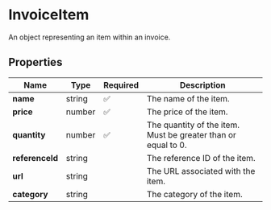 # InvoiceItem

An object representing an item within an invoice.

## Properties

| Name | Type | Required | Description |
| ------------ | ------------- | ------------- | ------------- |
| **name** | string | ✅ | The name of the item. |
**price** | number | ✅ | The price of the item. |
**quantity** | number | ✅ | The quantity of the item. Must be greater than or equal to 0. |
**referenceId** | string |  | The reference ID of the item. |
**url** | string |  | The URL associated with the item. |
**category** | string |  | The category of the item. |



